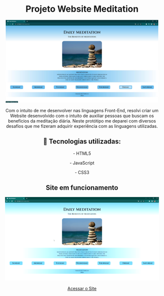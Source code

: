 <h1 align="center">Projeto Website Meditation</h1>

<div align="center">
<img src="1.jpg" width="500px">
</div>


<p align="center">Com o intuito de me desenvolver nas linguagens Front-End, resolvi criar um Website desenvolvido com o intuito de auxiliar pessoas que buscam os benefícios da meditação diária. Neste protótipo me deparei com diversos desafios que me fizeram adquirir experiência com as linguagens utilizadas.</p>

<div align="center">
<h2>&#128640 Tecnologias utilizadas:</h2>
<p>- HTML5</p>
<p>- JavaScript</p>
<p>- CSS3</p>
  </div>

<h2 align="center">Site em funcionamento</h2>

  <p align="center">
    <img src="fucionando.gif" alt="nao foi"/>
  </p>


<div align="center"><a href="https://mendesvinicius7575.github.io/Projeto-Website-Meditation/index.html" target="_blank">Acessar o Site</a></div>
